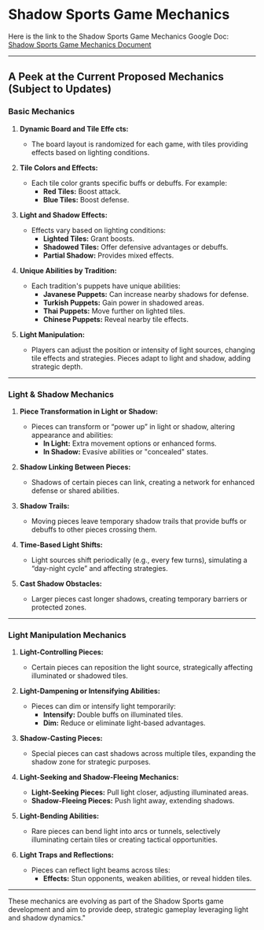 # Shadow Sports Game Mechanics

Here is the link to the Shadow Sports Game Mechanics Google Doc:  
[Shadow Sports Game Mechanics Document](https://docs.google.com/document/d/18B4DbTucgdNWoEpzBDDT_cnuqMCEfT2t4FnyQWEbzEI/edit?usp=sharing)

---

## A Peek at the Current Proposed Mechanics (Subject to Updates)   

### **Basic Mechanics**

1. **Dynamic Board and Tile Effe   cts:**
   - The board layout is randomized for each game, with tiles providing effects based on lighting conditions.

2. **Tile Colors and Effects:**
   - Each tile color grants specific buffs or debuffs. For example:
     - **Red Tiles:** Boost attack.
     - **Blue Tiles:** Boost defense.

3. **Light and Shadow Effects:**
   - Effects vary based on lighting conditions:
     - **Lighted Tiles:** Grant boosts.
     - **Shadowed Tiles:** Offer defensive advantages or debuffs.
     - **Partial Shadow:** Provides mixed effects.

4. **Unique Abilities by Tradition:**
   - Each tradition's puppets have unique abilities:
     - **Javanese Puppets:** Can increase nearby shadows for defense.
     - **Turkish Puppets:** Gain power in shadowed areas.
     - **Thai Puppets:** Move further on lighted tiles.
     - **Chinese Puppets:** Reveal nearby tile effects.

5. **Light Manipulation:**
   - Players can adjust the position or intensity of light sources, changing tile effects and strategies. Pieces adapt to light and shadow, adding strategic depth.

---

### **Light & Shadow Mechanics**

1. **Piece Transformation in Light or Shadow:**
   - Pieces can transform or “power up” in light or shadow, altering appearance and abilities:
     - **In Light:** Extra movement options or enhanced forms.
     - **In Shadow:** Evasive abilities or "concealed" states.

2. **Shadow Linking Between Pieces:**
   - Shadows of certain pieces can link, creating a network for enhanced defense or shared abilities.

3. **Shadow Trails:**
   - Moving pieces leave temporary shadow trails that provide buffs or debuffs to other pieces crossing them.

4. **Time-Based Light Shifts:**
   - Light sources shift periodically (e.g., every few turns), simulating a “day-night cycle” and affecting strategies.

5. **Cast Shadow Obstacles:**
   - Larger pieces cast longer shadows, creating temporary barriers or protected zones.

---

### **Light Manipulation Mechanics**

1. **Light-Controlling Pieces:**
   - Certain pieces can reposition the light source, strategically affecting illuminated or shadowed tiles.

2. **Light-Dampening or Intensifying Abilities:**
   - Pieces can dim or intensify light temporarily:
     - **Intensify:** Double buffs on illuminated tiles.
     - **Dim:** Reduce or eliminate light-based advantages.

3. **Shadow-Casting Pieces:**
   - Special pieces can cast shadows across multiple tiles, expanding the shadow zone for strategic purposes.

4. **Light-Seeking and Shadow-Fleeing Mechanics:**
   - **Light-Seeking Pieces:** Pull light closer, adjusting illuminated areas.
   - **Shadow-Fleeing Pieces:** Push light away, extending shadows.

5. **Light-Bending Abilities:**
   - Rare pieces can bend light into arcs or tunnels, selectively illuminating certain tiles or creating tactical opportunities.

6. **Light Traps and Reflections:**
   - Pieces can reflect light beams across tiles:
     - **Effects:** Stun opponents, weaken abilities, or reveal hidden tiles.

---

These mechanics are evolving as part of the Shadow Sports game development and aim to provide deep, strategic gameplay leveraging light and shadow dynamics."
